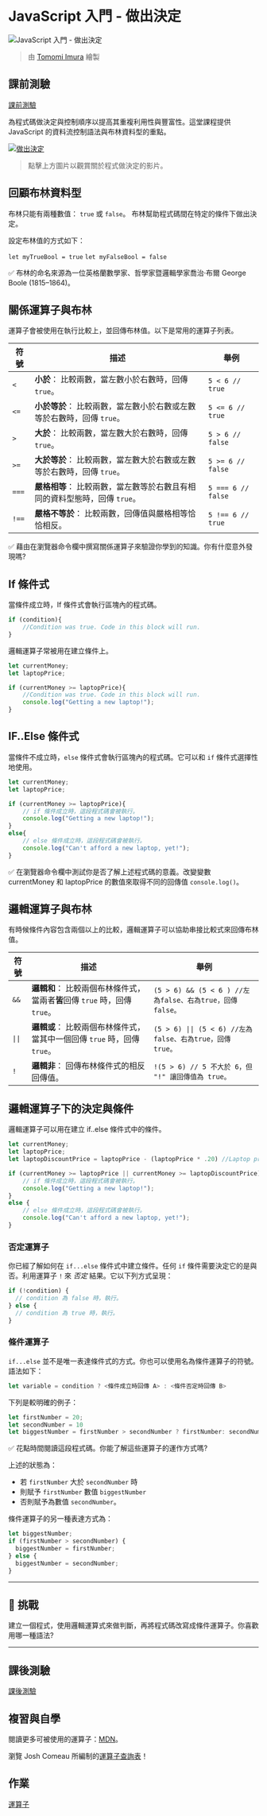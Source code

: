 # JavaScript 入門 - 做出決定

![JavaScript 入門 - 做出決定](/sketchnotes/webdev101-js-decisions.png)
> 由 [Tomomi Imura](https://twitter.com/girlie_mac) 繪製

## 課前測驗
[課前測驗](https://ashy-river-0debb7803.1.azurestaticapps.net/quiz/11?loc=zh_tw)

為程式碼做決定與控制順序以提高其重複利用性與豐富性。這堂課程提供 JavaScript 的資料流控制語法與布林資料型的重點。

[![做出決定](https://img.youtube.com/vi/SxTp8j-fMMY/0.jpg)](https://youtube.com/watch?v=SxTp8j-fMMY "做出決定")

> 點擊上方圖片以觀賞關於程式做決定的影片。

## 回顧布林資料型

布林只能有兩種數值： `true` 或 `false`。 布林幫助程式碼間在特定的條件下做出決定。

設定布林值的方式如下：

`let myTrueBool = true`
`let myFalseBool = false`

✅ 布林的命名來源為一位英格蘭數學家、哲學家暨邏輯學家喬治·布爾 George Boole (1815–1864)。

## 關係運算子與布林

運算子會被使用在執行比較上，並回傳布林值。以下是常用的運算子列表。

| 符號  | 描述                                                                       | 舉例               |
| ----- | -------------------------------------------------------------------------- | ------------------ |
| `<`   | **小於**： 比較兩數，當左數小於右數時，回傳 `true`。                       | `5 < 6 // true`    |
| `<=`  | **小於等於**： 比較兩數，當左數小於右數或左數等於右數時，回傳 `true`。     | `5 <= 6 // true`   |
| `>`   | **大於**： 比較兩數，當左數大於右數時，回傳 `true`。                       | `5 > 6 // false`   |
| `>=`  | **大於等於**： 比較兩數，當左數大於右數或左數等於右數時，回傳 `true`。     | `5 >= 6 // false`  |
| `===` | **嚴格相等**： 比較兩數，當左數等於右數且有相同的資料型態時，回傳 `true`。 | `5 === 6 // false` |
| `!==` | **嚴格不等於**： 比較兩數，回傳值與嚴格相等恰恰相反。                      | `5 !== 6 // true`  |

✅ 藉由在瀏覽器命令欄中撰寫關係運算子來驗證你學到的知識。你有什麼意外發現嗎?

## If 條件式

當條件成立時，If 條件式會執行區塊內的程式碼。

```javascript
if (condition){
    //Condition was true. Code in this block will run.
}
```

邏輯運算子常被用在建立條件上。

```javascript
let currentMoney;
let laptopPrice;

if (currentMoney >= laptopPrice){
    //Condition was true. Code in this block will run.
    console.log("Getting a new laptop!");
}
```

## IF..Else 條件式

當條件不成立時，`else` 條件式會執行區塊內的程式碼。它可以和 `if` 條件式選擇性地使用。

```javascript
let currentMoney;
let laptopPrice;

if (currentMoney >= laptopPrice){
    // if 條件成立時，這段程式碼會被執行。
    console.log("Getting a new laptop!");
}
else{
    // else 條件成立時，這段程式碼會被執行。
    console.log("Can't afford a new laptop, yet!");
}
```

✅ 在瀏覽器命令欄中測試你是否了解上述程式碼的意義。改變變數 currentMoney 和 laptopPrice 的數值來取得不同的回傳值 `console.log()`。

## 邏輯運算子與布林

有時候條件內容包含兩個以上的比較，邏輯運算子可以協助串接比較式來回傳布林值。

| 符號   | 描述                                                                       | 舉例                                                      |
| ------ | -------------------------------------------------------------------------- | --------------------------------------------------------- |
| `&&`   | **邏輯和**： 比較兩個布林條件式，當兩者**皆**回傳 `true` 時，回傳 `true`。 | `(5 > 6) && (5 < 6 ) //左為false、右為true，回傳 false。` |
| `\|\|` | **邏輯或**： 比較兩個布林條件式，當其中一個回傳 `true` 時，回傳 `true`。   | `(5 > 6) \|\| (5 < 6) //左為false、右為true，回傳 true。` |
| `!`    | **邏輯非**： 回傳布林條件式的相反回傳值。                                  | `!(5 > 6) // 5 不大於 6，但 "!" 讓回傳值為 true。`        |

## 邏輯運算子下的決定與條件

邏輯運算子可以用在建立 if..else 條件式中的條件。

```javascript
let currentMoney;
let laptopPrice;
let laptopDiscountPrice = laptopPrice - (laptopPrice * .20) //Laptop price at 20 percent off

if (currentMoney >= laptopPrice || currentMoney >= laptopDiscountPrice){
    // if 條件成立時，這段程式碼會被執行。
    console.log("Getting a new laptop!");
}
else {
    // else 條件成立時，這段程式碼會被執行。
    console.log("Can't afford a new laptop, yet!");
}
```

### 否定運算子

你已經了解如何在 `if...else` 條件式中建立條件。任何 `if` 條件需要決定它的是與否。利用運算子 `!` 來 _否定_ 結果。它以下列方式呈現：

```javascript
if (!condition) {
  // condition 為 false 時，執行。
} else {
  // condition 為 true 時，執行。
}
```

### 條件運算子

`if...else` 並不是唯一表達條件式的方式。你也可以使用名為條件運算子的符號。語法如下：

```javascript
let variable = condition ? <條件成立時回傳 A> : <條件否定時回傳 B>
```

下列是較明確的例子：

```javascript
let firstNumber = 20;
let secondNumber = 10
let biggestNumber = firstNumber > secondNumber ? firstNumber: secondNumber;
```

✅ 花點時間閱讀這段程式碼。你能了解這些運算子的運作方式嗎?

上述的狀態為：
- 若 `firstNumber` 大於 `secondNumber` 時
- 則賦予 `firstNumber` 數值 `biggestNumber` 
- 否則賦予為數值 `secondNumber`。 
  
條件運算子的另一種表達方式為：

```javascript
let biggestNumber;
if (firstNumber > secondNumber) {
  biggestNumber = firstNumber;
} else {
  biggestNumber = secondNumber;
}
```

---

## 🚀 挑戰

建立一個程式，使用邏輯運算式來做判斷，再將程式碼改寫成條件運算子。你喜歡用哪一種語法?

---
## 課後測驗
[課後測驗](https://ashy-river-0debb7803.1.azurestaticapps.net/quiz/12?loc=zh_tw)

## 複習與自學

閱讀更多可被使用的運算子：[MDN](https://developer.mozilla.org/docs/Web/JavaScript/Reference/Operators)。

瀏覽 Josh Comeau 所編制的[運算子查詢表](https://joshwcomeau.com/operator-lookup/)！

## 作業

[運算子](assignment.zh-tw.md)
